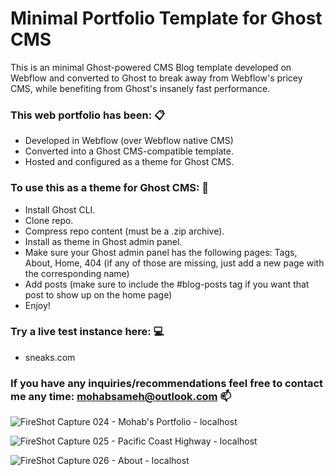 # Minimal Portfolio Template for Ghost CMS

This is an minimal Ghost-powered CMS Blog template developed on Webflow and converted to Ghost to break away from Webflow's pricey CMS, while benefiting from Ghost's insanely fast performance.

### This web portfolio has been: 📋
- Developed in Webflow (over Webflow native CMS)
- Converted into a Ghost CMS-compatible template.
- Hosted and configured as a theme for Ghost CMS.



### To use this as a theme for Ghost CMS: 📔
- Install Ghost CLI.
- Clone repo.
- Compress repo content (must be a .zip archive).
- Install as theme in Ghost admin panel.
- Make sure your Ghost admin panel has the following pages: Tags, About, Home, 404 (if any of those are missing, just add a new page with the corresponding name)
- Add posts (make sure to include the #blog-posts tag if you want that post to show up on the home page)
- Enjoy!

### Try a live test instance here: 💻
- sneaks.com

### If you have any inquiries/recommendations feel free to contact me any time: mohabsameh@outlook.com 📫


![FireShot Capture 024 - Mohab's Portfolio - localhost](https://user-images.githubusercontent.com/37941642/184046325-6f97c641-1176-4120-8f8b-6757d4df5ec4.png)

![FireShot Capture 025 - Pacific Coast Highway - localhost](https://user-images.githubusercontent.com/37941642/184046350-bcf8ff93-bfc0-49a5-b828-bb8f35008a11.png)

![FireShot Capture 026 - About - localhost](https://user-images.githubusercontent.com/37941642/184046343-f9aa1159-eb45-403b-9f29-ec8b183808b1.png)
